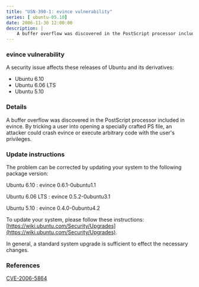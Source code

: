 ```yaml
---
title: "USN-390-1: evince vulnerability"
series: [ ubuntu-05.10]
date: 2006-11-30 12:00:00
description: |
    A buffer overflow was discovered in the PostScript processor included in  evince.  By tricking a user into opening a specially crafted PS file, an  attacker could crash evince or execute arbitrary code with the user&#39;s  privileges.
--- 
```

 
### evince vulnerability

A security issue affects these releases of Ubuntu and its derivatives:

* Ubuntu 6.10
* Ubuntu 6.06 LTS
* Ubuntu 5.10

### Details

A buffer overflow was discovered in the PostScript processor included in evince. By tricking a user into opening a specially crafted PS file, an attacker could crash evince or execute arbitrary code with the user&#39;s privileges.

### Update instructions

The problem can be corrected by updating your system to the following package version:

Ubuntu 6.10
 : evince <span>0.6.1-0ubuntu1.1</span>

Ubuntu 6.06 LTS
 : evince <span>0.5.2-0ubuntu3.1</span>

Ubuntu 5.10
 : evince <span>0.4.0-0ubuntu4.2</span>

To update your system, please follow these instructions: [https://wiki.ubuntu.com/Security/Upgrades](https://wiki.ubuntu.com/Security/Upgrades).

In general, a standard system upgrade is sufficient to effect the necessary changes.

### References

 [CVE-2006-5864](http://people.ubuntu.com/~ubuntu-security/cve/CVE-2006-5864)
 
